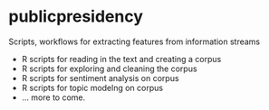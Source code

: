 # publicpresidency
Scripts, workflows for extracting features from information streams

* R scripts for reading in the text and creating a corpus
* R scripts for exploring and cleaning the corpus
* R scripts for sentiment analysis on corpus
* R scripts for topic modelng on corpus
* ... more to come.
